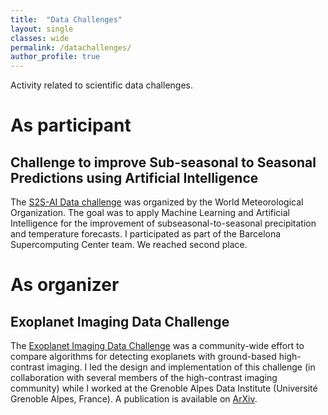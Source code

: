 ```yaml
---
title:  "Data Challenges"
layout: single
classes: wide
permalink: /datachallenges/
author_profile: true
---
```


Activity related to scientific data challenges.

# As participant

## Challenge to improve Sub-seasonal to Seasonal Predictions using Artificial Intelligence

The [S2S-AI Data challenge](https://s2s-ai-challenge.github.io/) was organized by the World Meteorological Organization. The goal was to apply Machine Learning and Artificial Intelligence for the improvement of subseasonal-to-seasonal precipitation and temperature forecasts. I participated as part of the Barcelona Supercomputing Center team. We reached second place. 

# As organizer

## Exoplanet Imaging Data Challenge
 
The [Exoplanet Imaging Data Challenge](https://exoplanet-imaging-challenge.github.io/) was a community-wide effort to compare algorithms for detecting exoplanets with ground-based high-contrast imaging. I led the design and implementation of this challenge (in collaboration with several members of the high-contrast imaging community) while I worked at the Grenoble Alpes Data Institute (Université Grenoble Alpes, France). A publication is available on [ArXiv](https://arxiv.org/abs/2101.05080).

